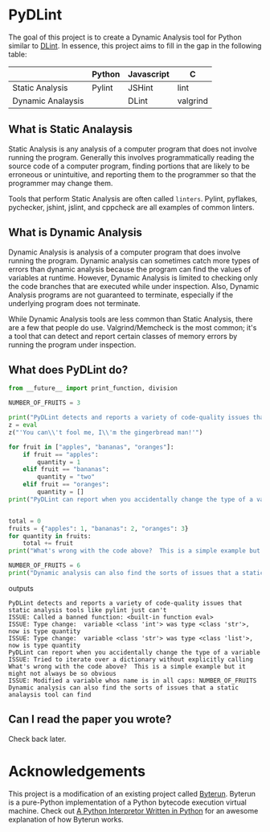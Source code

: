 # PyDLint

The goal of this project is to create a Dynamic Analysis tool for Python similar to [DLint](https://github.com/Berkeley-Correctness-Group/DLint).  In essence, this project aims to fill in the gap in the following table: 

|                 |Python | Javascript | C      |
|-----------------|-------|------------|--------|
|Static Analysis  |Pylint |JSHint      |lint    |
|Dynamic Analaysis|       |DLint       |valgrind|

## What is Static Analaysis
Static Analysis is any analysis of a computer program that does not involve running the program.  Generally this involves programmatically reading the source code of a computer program, finding portions that are likely to be erroneous or unintuitive, and reporting them to the programmer so that the programmer may change them.

Tools that perform Static Analysis are often called `linters`.  Pylint, pyflakes, pychecker, jshint, jslint, and cppcheck are all examples of common linters.  

## What is Dynamic Analysis
Dynamic Analysis is analysis of a computer program that does involve running the program.  Dynamic analysis can sometimes catch more types of errors than dynamic analysis because the program can find the values of variables at runtime.  However, Dynamic Analysis is limited to checking only the code branches that are executed while under inspection.  Also, Dynamic Analysis programs are not guaranteed to terminate, especially if the underlying program does not terminate.

While Dynamic Analysis tools are less common than Static Analysis, there are a few that people do use.  Valgrind/Memcheck is the most common; it's a tool that can detect and report certain classes of memory errors by running the program under inspection.

## What does PyDLint do?

```python
from __future__ import print_function, division

NUMBER_OF_FRUITS = 3

print("PyDLint detects and reports a variety of code-quality issues that static analysis tools like pylint just can't")
z = eval
z("'You can\\'t fool me, I\\'m the gingerbread man!'")

for fruit in ["apples", "bananas", "oranges"]:
    if fruit == "apples":
        quantity = 1
    elif fruit == "bananas":
        quantity = "two"
    elif fruit == "oranges":
        quantity = []
print("PyDLint can report when you accidentally change the type of a variable")


total = 0
fruits = {"apples": 1, "bananas": 2, "oranges": 3}
for quantity in fruits:
    total += fruit
print("What's wrong with the code above?  This is a simple example but it might not always be so obvious")

NUMBER_OF_FRUITS = 6
print("Dynamic analysis can also find the sorts of issues that a static analaysis tool can find")
```

outputs

```
PyDLint detects and reports a variety of code-quality issues that static analysis tools like pylint just can't
ISSUE: Called a banned function: <built-in function eval>
ISSUE: Type change:  variable <class 'int'> was type <class 'str'>, now is type quantity
ISSUE: Type change:  variable <class 'str'> was type <class 'list'>, now is type quantity
PyDLint can report when you accidentally change the type of a variable
ISSUE: Tried to iterate over a dictionary without explicitly calling
What's wrong with the code above?  This is a simple example but it might not always be so obvious
ISSUE: Modified a variable whos name is in all caps: NUMBER_OF_FRUITS
Dynamic analysis can also find the sorts of issues that a static analaysis tool can find
```

## Can I read the paper you wrote?
Check back later.  

# Acknowledgements
This project is a modification of an existing project called [Byterun](https://github.com/nedbat/byterun).  Byterun is a pure-Python implementation of a Python bytecode execution virtual machine.  Check out [A Python Interpretor Written in Python](http://aosabook.org/en/500L/a-python-interpreter-written-in-python.html) for an awesome explanation of how Byterun works.  
